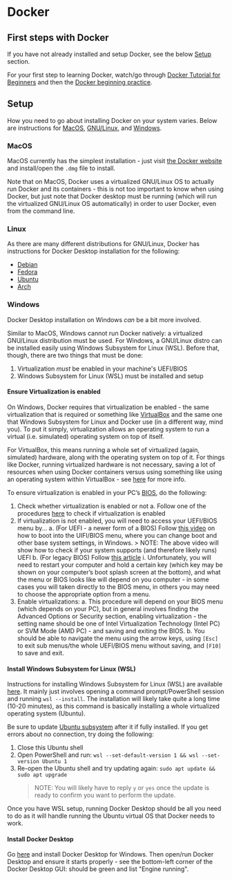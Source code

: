# Docker

## First steps with Docker

If you have not already installed and setup Docker, see the below [Setup](#setup) section.

For your first step to learning Docker, watch/go through [Docker Tutorial for Beginners](https://www.youtube.com/watch?v=pTFZFxd4hOI) and then the [Docker beginning practice](./docker_practice_beginners.md).

## Setup
How you need to go about installing Docker on your system varies. Below are instructions for [MacOS](#macos), [GNU/Linux](#linux), and [Windows](#windows).

### MacOS
MacOS currently has the simplest installation - just visit [the Docker website](https://www.docker.com/products/docker-desktop/) and install/open the `.dmg` file to install.

Note that on MacOS, Docker uses a virtualized GNU/Linux OS to actually run Docker and its containers - this is not too important to know when using Docker, but just note that Docker desktop must be running (which will run the virtualized GNU/Linux OS automatically) in order to user Docker, even from the command line.

### Linux
As there are many different distributions for GNU/Linux, Docker has instructions for Docker Desktop installation for the following:
- [Debian](https://docs.docker.com/desktop/install/debian/)
- [Fedora](https://docs.docker.com/desktop/install/fedora/)
- [Ubuntu](https://docs.docker.com/desktop/install/ubuntu/)
- [Arch](https://docs.docker.com/desktop/install/archlinux/)

### Windows
Docker Desktop installation on Windows _can_ be a bit more involved.

Similar to MacOS, Windows cannot run Docker natively: a virtualized GNU/Linux distribution must be used. For Windows, a GNU/Linux distro can be installed easily using Windows Subsystem for Linux (WSL). Before that, though, there are two things that must be done:
1. Virtualization _must_ be enabled in your machine's UEFI/BIOS
2. Windows Subsystem for Linux (WSL) must be installed and setup

#### Ensure Virtualization is enabled
On Windows, Docker requires that virtualization be enabled - the same virtualization that is required or something like [VirtualBox](https://www.makeuseof.com/what-is-virtualbox-what-does-it-do/) and the same one that Windows Subsystem for Linux and Docker use (in a different way, mind you). To put it simply, virtualization allows an operating system to run a virtual (i.e. simulated) operating system on top of itself.

For VirtualBox, this means running a whole set of virtualized (again, simulated) hardware, along with the operating system on top of it. For things like Docker, running virtualized hardware is not necessary, saving a lot of resources when using Docker containers versus using something like using an operating system within VirtualBox - see [here](https://www.freecodecamp.org/news/docker-vs-vm-key-differences-you-should-know/) for more info.

To ensure virtualization is enabled in your PC’s [BIOS](https://en.wikipedia.org/wiki/BIOS), do the following:
1. Check whether virtualization is enabled or not
    a. Follow one of the procedures [here](https://techviral.net/check-if-virtualization-is-enabled/) to check if virtualization is enabled
2. If virtualization is not enabled, you will need to access your UEFI/BIOS menu by...
    a. (For UEFI - a newer form of a BIOS) Follow [this video](https://www.youtube.com/watch?v=GBKe5V26yQs) on how to boot into the UIFI/BIOS menu, where you can change boot and other base system settings, in Windows.
        > NOTE: The above video will show how to check if your system supports (and therefore likely runs) UEFI 
    b. (For legacy BIOS) Follow [this article](https://www.lifewire.com/enter-bios-on-windows-10-5095780)
        i. Unfortunately, you will need to restart your computer and hold a certain key (which key may be shown on your computer’s boot splash screen at the bottom), and what the menu or BIOS looks like will depend on you computer - in some cases you will taken directly to the BIOS menu, in others you may need to choose the appropriate option from a menu.
3. Enable virtualizations:
    a. This procedure will depend on your BIOS menu (which depends on your PC), but in general involves finding the Advanced Options or Security section, enabling virtualization - the setting name should be one of Intel Virtualization Technology (Intel PC) or SVM Mode (AMD PC) - and saving and exiting the BIOS.
    b. You should be able to navigate the menu using the arrow keys, using `[Esc]` to exit sub menus/the whole UEFI/BIOS menu without saving, and `[F10]` to save and exit.

#### Install Windows Subsystem for Linux (WSL)
Instructions for installing Windows Subsystem for Linux (WSL) are available [here](https://learn.microsoft.com/en-us/windows/wsl/setup/environment). It mainly just involves opening a command prompt/PowerShell session and running `wsl --install`. The installation will likely take quite a long time (10-20 minutes), as this command is basically installing a whole virtualized operating system (Ubuntu).

Be sure to update [Ubuntu subsystem](https://learn.microsoft.com/en-us/windows/wsl/setup/environment) after it if fully installed. If you get errors about no connection, try doing the following:
1. Close this Ubuntu shell
2. Open PowerShell and run: `wsl --set-default-version 1 && wsl --set-version Ubuntu 1`
3. Re-open the Ubuntu shell and try updating again: `sudo apt update && sudo apt upgrade`
    > NOTE: You will likely have to reply `y` or `yes` once the update is ready to confirm you want to perform the update.
    
Once you have WSL setup, running Docker Desktop should be all you need to do as it will handle running the Ubuntu virtual OS that Docker needs to work.

#### Install Docker Desktop

Go [here](https://docs.docker.com/engine/install/) and install Docker Desktop for Windows. Then open/run Docker Desktop and ensure it starts properly - see the bottom-left corner of the Docker Desktop GUI: should be green and list "Engine running".

